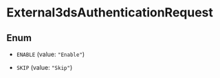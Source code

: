 

# External3dsAuthenticationRequest

## Enum


* `ENABLE` (value: `"Enable"`)

* `SKIP` (value: `"Skip"`)



